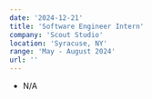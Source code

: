 ```yaml
---
date: '2024-12-21'
title: 'Software Engineer Intern'
company: 'Scout Studio'
location: 'Syracuse, NY'
range: 'May - August 2024'
url: ''
---
```


- N/A
